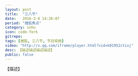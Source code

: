 ```yaml
---
layout: post
title:  "三八节"
date:   2016-3-8 14:26:07
period: "搜狐焦点"
category: sohu
icon: code-fork
gitrepo: 
tags: [搜狐, 三八节, 节日视频]
video: "http://v.qq.com/iframe/player.html?vid=k01952ctixj"
desc: 【描述描述描述描述】
public: false
---
```

【描述】
<tcvideo src="http://v.qq.com/iframe/player.html?vid=k01952ctixj"></tcvideo>
